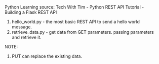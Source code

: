 Python Learning
source: Tech With Tim - Python REST API Tutorial - Building a Flask REST API
01. hello_world.py - the most basic REST API to send a hello world message.
02. retrieve_data.py - get data from GET parameters. passing parameters and retrieve it.



NOTE:
01. PUT can replace the existing data.